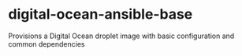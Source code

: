 # digital-ocean-ansible-base
Provisions a Digital Ocean droplet image with basic configuration and common dependencies
